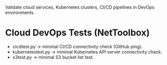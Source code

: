 Validate cloud services, Kubernetes clusters, CI/CD pipelines in DevOps environments.
# Cloud DevOps Tests (NetToolbox)

- cicdtest.py → minimal CI/CD connectivity check (GitHub ping).
- kubernetestest.py → minimal Kubernetes API server connectivity check.
- s3test.py → minimal S3 bucket list test.
